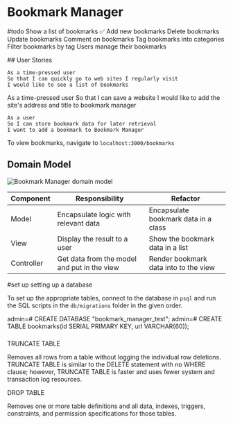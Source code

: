 # Bookmark Manager

#todo
Show a list of bookmarks ✅
Add new bookmarks
Delete bookmarks
Update bookmarks
Comment on bookmarks
Tag bookmarks into categories
Filter bookmarks by tag
Users manage their bookmarks

## User Stories

```
As a time-pressed user
So that I can quickly go to web sites I regularly visit
I would like to see a list of bookmarks
```
As a time-pressed user
So that I can save a website
I would like to add the site's address and title to bookmark manager
````
As a user
So I can store bookmark data for later retrieval
I want to add a bookmark to Bookmark Manager
````

To view bookmarks, navigate to `localhost:3000/bookmarks`

## Domain Model

![Bookmark Manager domain model](./public/images/bookmark_manager_1.png)

| Component   | Responsibility                                | Refactor                                |
|------------ |---------------------------------------------  |---------------------------------------- |
| Model       | Encapsulate logic with relevant data          | Encapsulate bookmark data in a class    |
| View        | Display the result to a user                  | Show the bookmark data in a list        |
| Controller  | Get data from the model and put in the view   | Render bookmark data into to the view   |

#set up
setting up a database


To set up the appropriate tables, connect to the database in `psql` and run the SQL scripts in the `db/migrations` folder in the given order.

admin=# CREATE DATABASE "bookmark_manager_test";
admin=# CREATE TABLE bookmarks(id SERIAL PRIMARY KEY, url VARCHAR(60));

#####
TRUNCATE TABLE

Removes all rows from a table without logging the individual row deletions. TRUNCATE TABLE is similar to the DELETE statement with no WHERE clause; however, TRUNCATE TABLE is faster and uses fewer system and transaction log resources.

DROP TABLE

Removes one or more table definitions and all data, indexes, triggers, constraints, and permission specifications for those tables.
